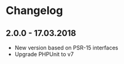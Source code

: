 Changelog
=========

## 2.0.0 - 17.03.2018
* New version based on PSR-15 interfaces
* Upgrade PHPUnit to v7
